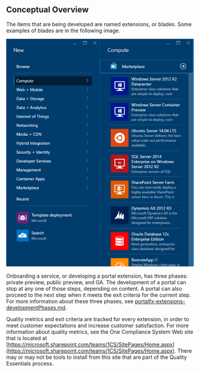 <a name="portalfxExtensionsForProgramManagersOverview"></a>
<!-- link to this document is [portalfx-extensions-forProgramManagers-overview.md]()
-->

## Conceptual Overview

The items that are being developed are named extensions, or blades.  Some examples of blades are in the following image.

![alt-text](../media/portalfx-create/plus-new.png  "Extensions and Blades")

Onboarding a service, or developing a portal extension, has three phases: private preview, public preview, and GA.  The development of a portal can stop at any one of those steps, depending on content.  A portal can also proceed to the next step when it meets the exit criteria for the current step. For more information about these three phases, see [portalfx-extensions-developmentPhases.md](portalfx-extensions-developmentPhases.md). 

Quality metrics and exit criteria are tracked for every extension, in order to meet customer expectations and increase customer satisfaction. For more information about quality metrics, see the One Compliance System Web site that is located at [https://microsoft.sharepoint.com/teams/1CS/SitePages/Home.aspx](https://microsoft.sharepoint.com/teams/1CS/SitePages/Home.aspx). There may or may not be tools to install from this site that are part of the Quality Essentials process.
